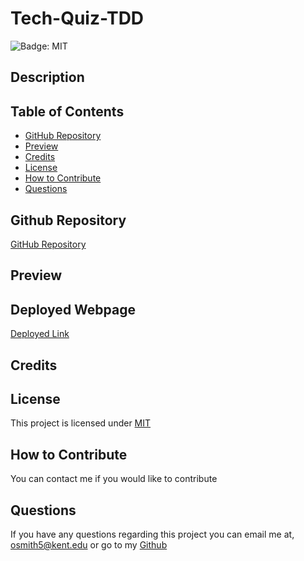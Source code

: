 # Tech-Quiz-TDD

![Badge: MIT](https://img.shields.io/badge/License-MIT-blue.svg)

## Description

## Table of Contents

- [GitHub Repository](#github-repository)
- [Preview](#preview)
- [Credits](#credits)
- [License](#license)
- [How to Contribute](#how-to-contribute)
- [Questions](#questions)

## Github Repository

[GitHub Repository](https://github.com/Liv-5/Kanban-Clarity)

## Preview

<!-- ![Kanban Login](/Kanban-Clarity/assets/KanbanLoginSS.PNG)

![Kanban Board](/Kanban-Clarity/assets/KanbanPageSS.PNG)

![Kanban Ticket](/Kanban-Clarity/assets/KanbanTicketSS.PNG) -->

<!-- <img src="./assets/KanbanLoginSS.PNG" alt="Kanban Login page">
<img src="./assets/KanbanPageSS.PNG" alt="Kanban board page">
<img src="./assets/KanbanTicketSS.PNG" alt="Kanban ticket page"> -->

## Deployed Webpage

[Deployed Link]()

## Credits

## License

This project is licensed under [MIT](https://opensource.org/licenses/MIT)

## How to Contribute

You can contact me if you would like to contribute

## Questions

If you have any questions regarding this project you can email me at, [ osmith5@kent.edu](mailto:osmith5@kent.edu) or go to my [Github](https://github.com/Liv-5)
